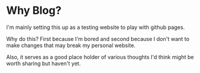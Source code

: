 # Why Blog?

I'm mainly setting this up as a testing website to play with github pages.

Why do this? First because I'm bored and second because I don't want to make changes that may break my personal website.

Also, it serves as a good place holder of various thoughts I'd think might be worth sharing but haven't yet.
